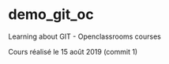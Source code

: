 # demo_git_oc
Learning about GIT - Openclassrooms courses

Cours réalisé le 15 août 2019 (commit 1)
